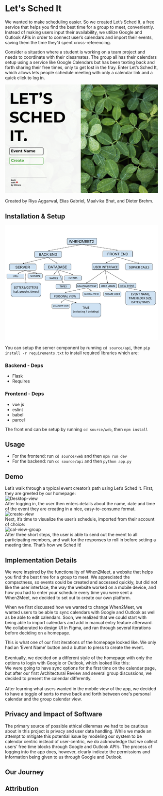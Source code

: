 # Let's Sched It  
We wanted to make scheduling easier. So we created Let’s Sched It, a free service that helps you find the best time for a group to meet, conveniently. Instead of making users input their availability, we utilize Google and Outlook APIs in order to connect user’s calendars and import their events, saving them the time they’d spent cross-referencing.  

Consider a situation where a student is working on a team project and needs to coordinate with their classmates. The group all has their calendars setup using a service like Google Calendars but has been texting back and forth sharing their free times, only to get lost in the fray. Enter Let’s Sched It, which allows lets people schedule meeting with only a calendar link and a quick click to log in.

![Mockup](documentation/Mockups/Desktop-Home-LeavesHalf.png)

Created by Riya Aggarwal, Elias Gabriel, Maalvika Bhat, and Dieter Brehm.

## Installation & Setup
![AR Diagram](documentation/arch-diagram_20190409.png)

You can setup the server component by running
`cd source/api`, then `pip install -r requirements.txt` to install required libraries which are:  

### Backend - Deps  
* Flask  
* Requires  

### Frontend - Deps  
* vue js  
* eslint  
* babel  
* parcel  

The front end can be setup by running
`cd source/web`, then `npm install`

## Usage  
* For the frontend: run `cd source/web` and then `npm run dev`  
* For the backend:  run `cd source/api` and then `python app.py`

## Demo
Let’s walk through a typical event creator’s path using Let’s Sched It.
First, they are greeted by our homepage:  
![Desktop-view](documentation/Desktop-Home-LeavesHalf.png)  
After logging in, the user then enters details about the name, date and time of the event they are creating in a nice, easy-to-consume format.  
![create-view](documentation/Desktop-CreateEvent.png)  
Next, it’s time to visualize the user’s schedule, imported from their account of choice:  
![cal-view-group](documentation/Desktop-Calendar-Group.png)  
After three short steps, the user is able to send out the event to all participating members, and wait for the responses to roll in before setting a meeting time. That’s how we Sched It!  

## Implementation Details  
  
We were inspired by the functionality of When2Meet, a website that helps you find the best time for a group to meet. We appreciated the compactness, so events could be created and accessed quickly, but did not like the user interface, the way the website worked on a mobile device, and how you had to enter your schedule every time you were sent a When2Meet, we decided to set out to create our own platform.   
<insert old site photo>  

When we first discussed how we wanted to change When2Meet, we wanted users to be able to sync calendars with Google and Outlook as well as be able to edit calendars. Soon, we realized that we could start with being able to import calendars and add in manual entry feature afterward. We collaborated to design UI in Figma, and ran through several iterations before deciding on a homepage.  

This is what one of our first iterations of the homepage looked like. We only had an ‘Event Name’ button and a button to press to create the event.  
<first iteration>  
Eventually, we decided on a different style of the homepage with only the options to login with Google or Outlook, which looked like this:  
<second iteration> 
We were going to have sync options for the first time on the calendar page, but after our first Architectural Review and several group discussions, we decided to present the calendar differently.  
<cal views>  
After learning what users wanted in the mobile view of the app, we decided to have a toggle of sorts to move back and forth between one's personal calendar and the group calendar view.  
<mobile views>   
  
## Privacy and Impact of Software
The primary source of possible ethical dilemmas we had to be cautious about in this project is privacy and user data handling. While we made an attempt to mitigate this potential issue by modeling our system to be calendar centric instead of user-centric, we do acknowledge that we collect users’ free time blocks through Google and Outlook API’s. The process of logging into the app does, however, clearly indicate the permissions and information being given to us through Google and Outlook.    
  
## Our Journey  

  
## Attribution   
  
